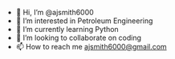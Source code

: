 - 👋 Hi, I’m @ajsmith6000
- 👀 I’m interested in Petroleum Engineering
- 🌱 I’m currently learning Python
- 💞️ I’m looking to collaborate on coding
- 📫 How to reach me ajsmith6000@gmail.com

<!---
ajsmith6000/ajsmith6000 is a ✨ special ✨ repository because its `README.md` (this file) appears on your GitHub profile.
You can click the Preview link to take a look at your changes.
--->
